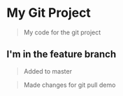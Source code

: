 # My Git Project 

> My code for the git project

## I'm in the feature branch

> Added to master

> Made changes for git pull demo
